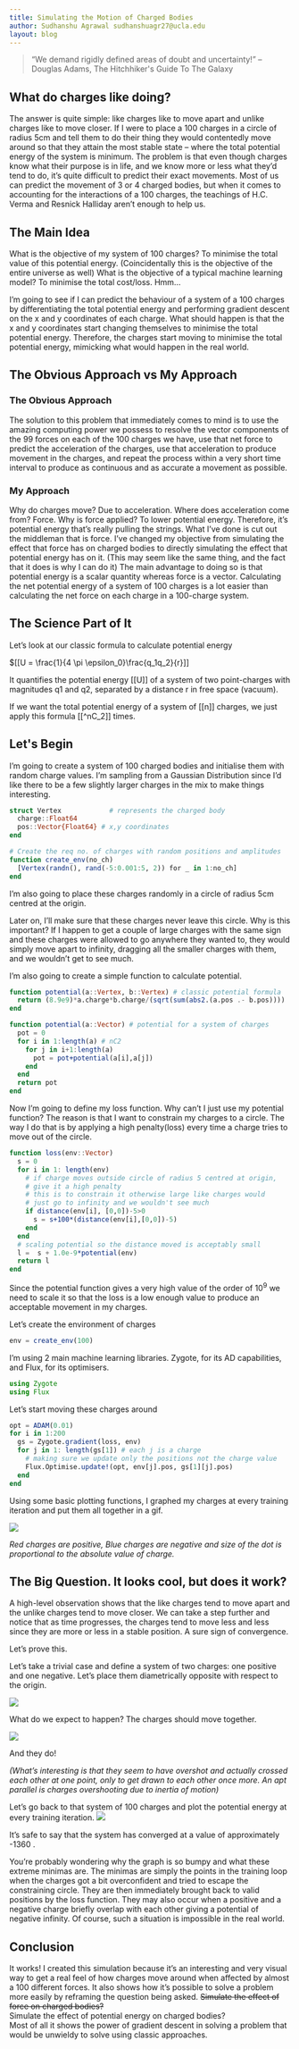```yaml
---
title: Simulating the Motion of Charged Bodies
author: Sudhanshu Agrawal sudhanshuagr27@ucla.edu
layout: blog
---
```


> “We demand rigidly defined areas of doubt and uncertainty!”  – Douglas Adams, The Hitchhiker's Guide To The Galaxy

## What do charges like doing?

The answer is quite simple: like charges like to move apart and unlike charges like to move closer. If I were to place a 100 charges in a circle of radius 5cm and tell them to do their thing they would contentedly move around so that they attain the most stable state – where the total potential energy of the system is minimum. The problem is that even though charges know what their purpose is in life, and we know more or less what they’d tend to do, it’s quite difficult to predict their exact movements. Most of us can predict the movement of 3 or 4 charged bodies, but when it comes to accounting for the interactions of a 100 charges, the teachings of H.C. Verma and Resnick Halliday aren’t enough to help us.

## The Main Idea

What is the objective of my system of 100 charges? To minimise the total value of this potential energy. (Coincidentally this is the objective of the entire universe as well)
What is the objective of a typical machine learning model? To minimise the total cost/loss. Hmm…

I’m going to see if I can predict the behaviour of a system of a 100 charges by differentiating the total potential energy and performing gradient descent on the x and y coordinates of each charge. What should happen is that the x and y coordinates start changing themselves to minimise the total potential energy. Therefore, the charges start moving to minimise the total potential energy, mimicking what would happen in the real world.

## The Obvious Approach vs My Approach

### The Obvious Approach

The solution to this problem that immediately comes to mind is to use the amazing computing power we possess to resolve the vector components of the 99 forces on each of the 100 charges we have, use that net force to predict the acceleration of the charges, use that acceleration to produce movement in the charges, and repeat the process within a very short time interval to produce as continuous and as accurate a movement as possible.  

### My Approach

Why do charges move? Due to acceleration.
Where does acceleration come from? Force.
Why is force applied? To lower potential energy.
Therefore, it’s potential energy that’s really pulling the strings.
What I’ve done is cut out the middleman that is force. I’ve changed my objective from simulating the effect that force has on charged bodies to directly simulating the effect that potential energy has on it.
(This may seem like the same thing, and the fact that it does is why I can do it)
The main advantage to doing so is that potential energy is a scalar quantity whereas force is a vector. Calculating the net potential energy of a system of 100 charges is a lot easier than calculating the net force on each charge in a 100-charge system.

## The Science Part of It

Let’s look at our classic formula to calculate potential energy

$[[U = \frac{1}{4 \pi \epsilon_0}\frac{q_1q_2}{r}]]

It quantifies the potential energy [[U]] of a system of two point-charges with magnitudes q1 and q2, separated by a distance r in free space (vacuum).

If we want the total potential energy of a system of [[n]] charges, we just apply this formula [[^nC_2]] times.

## Let's Begin

I’m going to create a system of 100 charged bodies and initialise them with random charge values. I’m sampling from a Gaussian Distribution since I’d like there to be a few slightly larger charges in the mix to make things interesting.

```julia
struct Vertex            # represents the charged body
  charge::Float64
  pos::Vector{Float64} # x,y coordinates
end

# Create the req no. of charges with random positions and amplitudes
function create_env(no_ch)
  [Vertex(randn(), rand(-5:0.001:5, 2)) for _ in 1:no_ch]
end
```

I’m also going to place these charges randomly in a circle of radius 5cm centred at the origin.

Later on, I’ll make sure that these charges never leave this circle. Why is this important? If I happen to get a couple of large charges with the same sign and these charges were allowed to go anywhere they wanted to, they would simply move apart to infinity, dragging all the smaller charges with them, and we wouldn’t get to see much.

I’m also going to create a simple function to calculate potential.

```julia
function potential(a::Vertex, b::Vertex) # classic potential formula
  return (8.9e9)*a.charge*b.charge/(sqrt(sum(abs2.(a.pos .- b.pos))))
end

function potential(a::Vector) # potential for a system of charges
  pot = 0
  for i in 1:length(a) # nC2
    for j in i+1:length(a)
      pot = pot+potential(a[i],a[j])
    end
  end
  return pot
end
```

Now I’m going to define my loss function. Why can’t I just use my potential function? The reason is that I want to constrain my charges to a circle. The way I do that is by applying a high penalty(loss) every time a charge tries to move out of the circle.

```julia
function loss(env::Vector)
  s = 0
  for i in 1: length(env)
    # if charge moves outside circle of radius 5 centred at origin,
    # give it a high penalty
    # this is to constrain it otherwise large like charges would
    # just go to infinity and we wouldn't see much
    if distance(env[i], [0,0])-5>0          
      s = s+100*(distance(env[i],[0,0])-5)        
    end
  end
  # scaling potential so the distance moved is acceptably small
  l =  s + 1.0e-9*potential(env)                      
  return l
end
```

Since the potential function gives a very high value of the order of 10<sup>9</sup> we need to scale it so that the loss is a low enough value to produce an acceptable movement in my charges.

Let’s create the environment of charges

```julia
env = create_env(100)
```

I’m using 2 main machine learning libraries. Zygote, for its AD capabilities, and Flux, for its optimisers.

```julia
using Zygote
using Flux
```

Let’s start moving these charges around

```julia
opt = ADAM(0.01)
for i in 1:200
  gs = Zygote.gradient(loss, env)
  for j in 1: length(gs[1]) # each j is a charge
    # making sure we update only the positions not the charge value
    Flux.Optimise.update!(opt, env[j].pos, gs[1][j].pos)
  end
end
```

Using some basic plotting functions, I graphed my charges at every training iteration and put them all together in a gif.

![](/assets/charges/maingif.gif)

*Red charges are positive, Blue charges are negative and size of the dot is proportional to the absolute value of charge.*

## The Big Question. It looks cool, but does it work?

A high-level observation shows that the like charges tend to move apart and the unlike charges tend to move closer. We can take a step further and notice that as time progresses, the charges tend to move less and less since they are more or less in a stable position. A sure sign of convergence.

Let’s prove this.

Let’s take a trivial case and define a system of two charges: one positive and one negative. Let’s place them diametrically opposite with respect to the origin.

![](/assets/charges/plot1.png)

What do we expect to happen? The charges should move together.

![](/assets/charges/plot2.png)

And they do!

_(What’s interesting is that they seem to have overshot and actually crossed each other at one point, only to get drawn to each other once more. An apt parallel is charges overshooting due to inertia of motion)_

Let’s go back to that system of 100 charges and plot the potential energy at every training iteration.
![](/assets/charges/plot3.png)

It’s safe to say that the system has converged at a value of approximately -1360 .

You’re probably wondering why the graph is so bumpy and what these extreme minimas are. The minimas are simply the points in the training loop when the charges got a bit overconfident and tried to escape the constraining circle. They are then immediately brought back to valid positions by the loss function.
They may also occur when a positive and a negative charge briefly overlap with each other giving a potential of negative infinity. Of course, such a situation is impossible in the real world.

## Conclusion

It works!
I created this simulation because it’s an interesting and very visual way to get a real feel of how charges move around when affected by almost a 100 different forces.
It also shows how it’s possible to solve a problem more easily by reframing the question being asked.
~~Simulate the effect of force on charged bodies?~~  
Simulate the effect of potential energy on charged bodies?  
Most of all it shows the power of gradient descent in solving a problem that would be unwieldy to solve using classic approaches.
